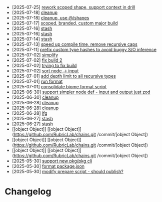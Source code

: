 - [2025-07-25] [rework scoped shape, support context in drill](https://github.com/RubricLab/chains/commit/fdd44bba0accb530d653c4fa72c1b9344b550633)
- [2025-07-18] [cleanup](https://github.com/RubricLab/chains/commit/044d6c94f1b20a6317679f45a247c690a3c1e4db)
- [2025-07-18] [cleanup, use @/shapes](https://github.com/RubricLab/chains/commit/4cdfa583df69796db9796d555e51e2bf87a67a57)
- [2025-07-17] [scoped, branded, custom major build](https://github.com/RubricLab/chains/commit/d2c1f59ed25ccd7e42c1bf809d6ac7beb3f9543f)
- [2025-07-16] [stash](https://github.com/RubricLab/chains/commit/97ab1280dc25a973a2dc3450b7c83df0eecc22d8)
- [2025-07-16] [stash](https://github.com/RubricLab/chains/commit/9087c853356569705418ca453583df1e86d9886a)
- [2025-07-14] [stash](https://github.com/RubricLab/chains/commit/9a551168d5205fc902a64b0faaeb782cb7a3fc54)
- [2025-07-13] [speed up compile time, remove recursive caps](https://github.com/RubricLab/chains/commit/21f9f02d60f5f8c770a622a5dffe920763f416dd)
- [2025-07-11] [prefix custom type hashes to avoid buggy S/O inference](https://github.com/RubricLab/chains/commit/fb031d3fed199711d42f17b92df7efda82f9b701)
- [2025-07-02] [simplify](https://github.com/RubricLab/chains/commit/15672ec6382bd80f21f3017eab18f7cb5e2f00fe)
- [2025-07-02] [fix build 2](https://github.com/RubricLab/chains/commit/4e57a0bbadbc99f520613b7ab3b13ed0693e52d3)
- [2025-07-02] [trying to fix build](https://github.com/RubricLab/chains/commit/a3a9482990998e977b32e8d15ad5c52e5f94a952)
- [2025-07-02] [sort node -> input](https://github.com/RubricLab/chains/commit/1b335982393de06085f099d03f2fcef95fba66c1)
- [2025-07-01] [add depth limit to all recursive types](https://github.com/RubricLab/chains/commit/b4f2664110ddb0b27b2657e2bb1a0e716d34a4f7)
- [2025-07-01] [run format](https://github.com/RubricLab/chains/commit/5d8213cafda5bb089f0875b70057bfb8a4ff94f0)
- [2025-07-01] [consolidate biome format script](https://github.com/RubricLab/chains/commit/65bb3dcaffc236bc83fcc3a544ef8f13cb4fe938)
- [2025-06-30] [support simpler node def - input and output just zod](https://github.com/RubricLab/chains/commit/f45b2e484cba2c18f5508b2bb523111fc617ce30)
- [2025-06-30] [cleanup](https://github.com/RubricLab/chains/commit/5a5c9eb49f0e6a703fb9332a768b4fd481209cca)
- [2025-06-28] [cleanup](https://github.com/RubricLab/chains/commit/b1790b9d23ed8f0a496c0c876ce5b1a4276a763f)
- [2025-06-28] [cleanup](https://github.com/RubricLab/chains/commit/8bde6ace18c52231d0a429ddf6ca906b8516f3ef)
- [2025-06-28] [lfg](https://github.com/RubricLab/chains/commit/1418f4e4f389411dbe8d82cf1eaf7f06f2cc70d0)
- [2025-06-27] [stash](https://github.com/RubricLab/chains/commit/56cc506e4eaf9d53415c11d1ad092207871be247)
- [2025-06-27] [stash](https://github.com/RubricLab/chains/commit/ea511a06b07877be87efe84ee072047cc4c789da)
- [[object Object]] [[object Object]](https://github.com/RubricLab/chains.git
/commit/[object Object])
- [[object Object]] [[object Object]](https://github.com/RubricLab/chains.git
/commit/[object Object])
- [[object Object]] [[object Object]](https://github.com/RubricLab/chains.git
/commit/[object Object])
- [2025-05-30] [support new pkg/pkg cli](https://github.com/RubricLab/chains/commit/53a98a3f6e20d33a852be84226fb3f1c509644d4)
- [2025-05-30] [format package.json](https://github.com/RubricLab/chains/commit/abd14696025c73fc9a01acc404a07628077a25a2)
- [2025-05-30] [modify prepare script - should publish?](https://github.com/RubricLab/chains/commit/fc60f1de9edb046293509c0bdfced421ba912ca7)
# Changelog

